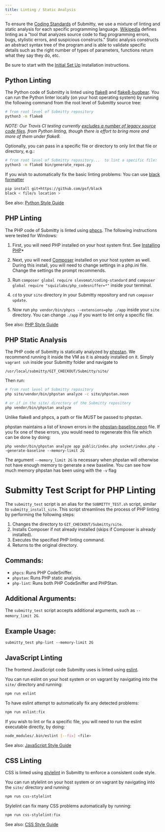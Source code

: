 ```yaml
---
title: Linting / Static Analysis
---
```


To ensure the [Coding Standards](/developer/coding_style_guide) of Submitty, we use a mixture
of linting and static analysis for each specific programming language.
[Wikipedia](https://en.wikipedia.org/wiki/Lint_(software)) defines linting as
a "tool that analyzes source code to flag programming errors, bugs, stylistic errors, and suspicious constructs."
Static analysis constructs an abstract syntax tree of the program and is able to validate
specific details such as the right number of types of parameters, functions return what they say they do, etc.

Be sure to start with the [Initial Set Up](/developer/testing/#initial-set-up) installation instructions.

## Python Linting

The Python code of Submitty is linted using [flake8](https://flake8.pycqa.org/en/latest/) and
[flake8-bugbear](https://github.com/PyCQA/flake8-bugbear). You can run the Python linter
locally (on your host operating system) by running the following command from the root
level of Submitty source tree:

```bash
# from root level of Submitty repository
python3 -m flake8
```

_NOTE: Our Travis CI testing currently [excludes a number of legacy source code files](https://github.com/Submitty/Submitty/blob/master/.flake8).
from Python linting, though there is effort to bring more and more of them under flake8._

Optionally, you can pass in a specific file or directory to only lint that file or directory, e.g.:

```bash
# from root level of Submitty repository...  to lint a specific file:
python3 -m flake8 bin/generate_repos.py
```

If you wish to automatically fix the basic linting problems:
You can use [black formatter](https://github.com/psf/black)
```bash
pip install git+https://github.com/psf/black
black < file/s location >
```

See also: [Python Style Guide](/developer/coding_style_guide/python)

## PHP Linting

The PHP code of Submitty is linted using [phpcs](https://github.com/squizlabs/PHP_CodeSniffer).
The following instructions were tested for Windows:

1. First, you will need PHP installed on your host system first. See [Installing PHP](/developer/testing/install_php)*

2. Next, you will need [Composer](https://getcomposer.org/doc/00-intro.md) installed on your host system as well.
	During this install, you will need to change settings in a php.ini file. Change the settings the prompt recommends.

3. Run ``composer global require slevomat/coding-standard`` and ``composer global require "squizlabs/php_codesniffer=*"`` inside your terminal.

4. ``cd`` to your ``site`` directory in your Submitty repository and run ``composer update``.

5. Now run ``php vendor/bin/phpcs --extensions=php ./app`` inside your ``site`` directory. You can change ``./app``
if you want to lint only a specific file.

See also: [PHP Style Guide](/developer/coding_style_guide/php)

## PHP Static Analysis

The PHP code of Submitty is statically analyzed by [phpstan](https://phpstan.org/user-guide/getting-started).
We recommend running it inside the VM as it is already installed on it. Simply ``vagrant ssh`` inside your Submitty
folder and navigate to
```
/usr/local/submitty/GIT_CHECKOUT/Submitty/site/
```
Then run:

```bash
# from root level of Submitty repository
php site/vendor/bin/phpstan analyze -c site/phpstan.neon

# or if in the site/ directory of the Submitty repository
php vendor/bin/phpstan analyze
```

Unlike flake8 and phpcs, a path or file _MUST_ be passed to phpstan.

phpstan maintains a list of known errors in the [phpstan-baseline.neon](https://github.com/Submitty/Submitty/blob/master/site/phpstan-baseline.neon) file.
If you fix one of these errors, you would need to regenerate this file which can be done by doing:

```
php vendor/bin/phpstan analyze app public/index.php socket/index.php --generate-baseline --memory-limit 2G
```
The argument `--memory_limit 2G` is necessary when phpstan will otherwise not have enough memory
to generate a new baseline. You can see how much memory phpstan has been using with the `-v` flag

# Submitty Test Script for PHP Linting

The `submitty_test` script is an alias for the `SUBMITTY_TEST.sh` script, similar to `submitty_install_site`. 
This script streamlines the process of PHP linting by performing the following steps:

1. Changes the directory to `GIT_CHECKOUT/Submitty/site`.
2. Installs Composer if not already installed (skips if Composer is already installed).
3. Executes the specified PHP linting command.
4. Returns to the original directory.

## Commands:

- `phpcs`: Runs PHP CodeSniffer.
- `phpstan`: Runs PHP static analysis.
- `php-lint`: Runs both PHP CodeSniffer and PHPStan.

## Additional Arguments:

The `submitty_test` script accepts additional arguments, such as `--memory_limit 2G`.

## Example Usage:

```
submitty_test php-lint --memory-limit 2G
```

## JavaScript Linting

The frontend JavaScript code Submitty uses is linted using [eslint](https://eslint.org/).

You can run eslint on your host system or on vagrant by navigating into the `site/`
directory and running:

```bash
npm run eslint
```

To have eslint attempt to automatically fix any detected problems:

```bash
npm run eslint:fix
```

If you wish to lint or fix a specific file, you will need to run the eslint executable directly,
by doing:

```bash
node_modules/.bin/eslint [--fix] <file>
```

See also: [JavaScript Style Guide](/developer/coding_style_guide/javascript)

## CSS Linting

CSS is linted using [stylelint](https://stylelint.io/) in Submitty to enforce a consistent code style.

You can run stylelint on your host system or on vagrant by navigating into the `site/`
directory and running:

```bash
npm run css-stylelint
```

Stylelint can fix many CSS problems automatically by running:

```bash
npm run css-stylelint:fix
```

See also: [CSS Style Guide](/developer/coding_style_guide/css)
